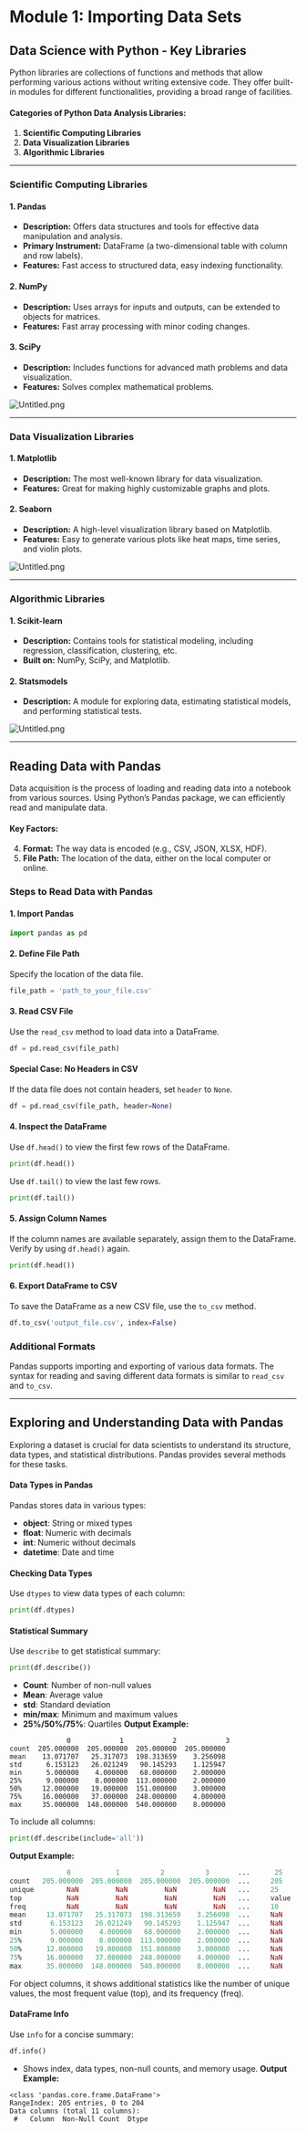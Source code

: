 

# Module 1: Importing Data Sets
## Data Science with Python - Key Libraries
Python libraries are collections of functions and methods that allow performing various actions without writing extensive code. They offer built-in modules for different functionalities, providing a broad range of facilities.
#### Categories of Python Data Analysis Libraries:
1. **Scientific Computing Libraries**
2. **Data Visualization Libraries**
3. **Algorithmic Libraries**

___
### Scientific Computing Libraries
#### 1. **Pandas**
- **Description:** Offers data structures and tools for effective data manipulation and analysis.
- **Primary Instrument:** DataFrame (a two-dimensional table with column and row labels).
- **Features:** Fast access to structured data, easy indexing functionality.
#### 2. **NumPy**
- **Description:** Uses arrays for inputs and outputs, can be extended to objects for matrices.
- **Features:** Fast array processing with minor coding changes.
#### 3. **SciPy**
- **Description:** Includes functions for advanced math problems and data visualization.
- **Features:** Solves complex mathematical problems.

![Untitled.png](https://prod-files-secure.s3.us-west-2.amazonaws.com/03e82b26-cccb-4906-bb56-adabcbdc0655/997ac361-58a8-4f04-bb0f-79fea4baa761/Untitled.png?X-Amz-Algorithm=AWS4-HMAC-SHA256&X-Amz-Content-Sha256=UNSIGNED-PAYLOAD&X-Amz-Credential=ASIAZI2LB4665XOQ7C5Q%2F20250203%2Fus-west-2%2Fs3%2Faws4_request&X-Amz-Date=20250203T141425Z&X-Amz-Expires=3600&X-Amz-Security-Token=IQoJb3JpZ2luX2VjEP7%2F%2F%2F%2F%2F%2F%2F%2F%2F%2FwEaCXVzLXdlc3QtMiJHMEUCIQDJev2K2%2F1YdXbC8LffJfjBVX9DSHXrqlU5sdUAYHavvAIgM9aJwjTbsB4tQK8cD4mKMEEriQ5hAPIlHXBRZkXCBmUq%2FwMIFxAAGgw2Mzc0MjMxODM4MDUiDB%2B1UfgRwWHHJUqtdircA5%2BQhAp8MSDhnyjaaB2dStOLHJ3KA75c21LkEe6%2BmyYce%2BpuSmEobFGMkpsFurUOEm9BgUEogAmYfKZi7cw46fBrwuQXJBMOrOdvdSk9wZyJc6QwZoxpkdqGTR8u8Du0zlqmkV9m8z%2FGRCSsoc8m3oG6Rx%2FGksHLtfquMs4ACcJA2JbWkwDfn2%2F7QAZdJbO4%2FCI5Rbs2zeDEyWif%2FqAjTwBLxdJobP7LMGe9wyaP%2Bw95cAJKzmVu5EW7FRLkrpwSaXl9orJJpCGKW1HO3PeXgFRya4ukPGq9nbK13JhpYJlIypNMQfZQxOgi8aDbDIxddehBkV77G%2FyVEtzHZ8sCvx2ZlzJuB5MRGXil5UsODCc31dinJI9mBqiAu%2FTv%2F92pcP6OJtsgUiV6pp2%2BeoBharymXVEVB6N2nukVaMhL7WPTx99R37UYsbu1WjuuhhWcAQWtvX0hV1zM5pJQDiaYEdL8DjZRC%2BXPsUzhMlgCTqV6pcw2vU%2B4sAdJrXBm9LZUPHcIIR0zhgNFWS1JeoFtLr8uUasaMe25mAaKAfJd%2FYtDpZ6yL5i%2FzRKZdpQcgd0CXvka2RL2KN6xsHX2Q1fCRWpH1NUJuF%2F3tUtbeP6g0s5Zm%2FGOIB%2FKLNFQegLVMOqOg70GOqUBce%2BvxDLAf%2BOnXc%2BDnDqlySlaK7W41CemUS6fmjwqLxBWvSUV8PSmy2D0SzoYPdcLE6EEsKY63Ugcb2ppvwRWs5SVQPMLusuX47o1NCZ%2ByUo8fKJ4grBZJW9JhEkzTAoI4hyR8w5N4j7pky5u4INYw4QQKno6Uh%2Bi8XRISWBprQdBiKpN1cE123VjZO3cgYYn%2FOqC%2BsopLfNyLLsKrmIr2nYT9Jms&X-Amz-Signature=afbd6177f20ab751acee5d02cdaac89b217123e7cd40a9c3e0458dc103b3b355&X-Amz-SignedHeaders=host&x-id=GetObject)
___
### Data Visualization Libraries
#### 1. **Matplotlib**
- **Description:** The most well-known library for data visualization.
- **Features:** Great for making highly customizable graphs and plots.
#### 2. **Seaborn**
- **Description:** A high-level visualization library based on Matplotlib.
- **Features:** Easy to generate various plots like heat maps, time series, and violin plots.

![Untitled.png](https://prod-files-secure.s3.us-west-2.amazonaws.com/03e82b26-cccb-4906-bb56-adabcbdc0655/733d1e42-5a53-4fd8-90c1-3d85254369a6/Untitled.png?X-Amz-Algorithm=AWS4-HMAC-SHA256&X-Amz-Content-Sha256=UNSIGNED-PAYLOAD&X-Amz-Credential=ASIAZI2LB466ZZE3XOT2%2F20250203%2Fus-west-2%2Fs3%2Faws4_request&X-Amz-Date=20250203T141424Z&X-Amz-Expires=3600&X-Amz-Security-Token=IQoJb3JpZ2luX2VjEP7%2F%2F%2F%2F%2F%2F%2F%2F%2F%2FwEaCXVzLXdlc3QtMiJGMEQCIGWX8DgjVjn%2BP0PzUEWgeHEGZPJbn89YCLO1wiKOX9iTAiBvirpAPxlZU9gTbKuZbCFMZoMEaOeay2MMv9AQ5pSGXir%2FAwgXEAAaDDYzNzQyMzE4MzgwNSIMsX3TyoeGauC2np%2B8KtwD2Ne7drw6HC%2Bp89E3JOpO9dRbG8hhos0noAgclMWeY7U83RcnbeQXjgPOIoneO%2F1TRMqWV50%2FFupW6SLbkRM9Dh3cnhFxkRDafUwYWGAwP45HyVpg%2FqiwOWVtohqdBTss1ZIP9cmutA6e39kIuYMbWK7ByhxymICQ1s0QKjo3qcg1NGatt%2FR11de4rh%2BQmGs4kgJdoedSKI4YNO4BY1rl7fnne0ip88uvWZueNXY49RAPzDTy4NBSSkCi%2FVJjGmRMH5zF3fWxJ4DAUJM2xZZzfvpoy4mDEzOCEmUYhS5kecUm%2BLKkJD9xB7tNEpf%2FhGxD%2FgWVjXlBTE%2BiC1GKYwoi%2FX35k%2BukCvVgKcLHynmDyQ0v2jOYmGEpDnGov5LZW9cXzvJLV3slEZ2v%2FXkmbfP1ZEH9tkHyYMKOo2bnr42bAeRugpa7zQ5YJpKJaNkvpKkuU9boa9EfEOyUvbgtWqeQDWf%2BOTII6vTjuMDi8YxMwD4MNRjPmtWWDjaWfOUKtW6oXcwUhh9pLwaBCSKnjtD2rSVfDbq7nH%2ForROP%2FCjglg8cys5QJ42evGq9wII7Ap2Zt%2BG69wIpfYTSRpoQiHsZ60GCma5WaLCpsBCY9qL6RG7Mgrr6BxW7ytKW0tMw%2BI2DvQY6pgGYE0yUnNXp7X0GjqDoHCNQMBn3MsU8MjUwZbP2YT9gMM5Sjq8Y%2FIo1rp38oqJnt%2FskbxD37QH57f6CKCMYJC6VnfeaIxfOQaJqQaT%2FK%2F9DrKN%2B8%2BGDB87uKoWKuXKLVBJM4KTmrP8DQpUyAsODpBrvYQjOn4vTmz87eh80MgSfastm%2FTROJpy9%2BlvChqJHtvatsLJdho0FvKMSONSaA%2FiJwldecPhA&X-Amz-Signature=a3e0abf483f11f4a3219285a3e6648d13f0825d74f00bb537cd2cf7355214724&X-Amz-SignedHeaders=host&x-id=GetObject)
___
### Algorithmic Libraries
#### 1. **Scikit-learn**
- **Description:** Contains tools for statistical modeling, including regression, classification, clustering, etc.
- **Built on:** NumPy, SciPy, and Matplotlib.
#### 2. **Statsmodels**
- **Description:** A module for exploring data, estimating statistical models, and performing statistical tests.

![Untitled.png](https://prod-files-secure.s3.us-west-2.amazonaws.com/03e82b26-cccb-4906-bb56-adabcbdc0655/c62885f5-417d-4179-834f-d68f8f2bdf39/Untitled.png?X-Amz-Algorithm=AWS4-HMAC-SHA256&X-Amz-Content-Sha256=UNSIGNED-PAYLOAD&X-Amz-Credential=ASIAZI2LB466ZZE3XOT2%2F20250203%2Fus-west-2%2Fs3%2Faws4_request&X-Amz-Date=20250203T141424Z&X-Amz-Expires=3600&X-Amz-Security-Token=IQoJb3JpZ2luX2VjEP7%2F%2F%2F%2F%2F%2F%2F%2F%2F%2FwEaCXVzLXdlc3QtMiJGMEQCIGWX8DgjVjn%2BP0PzUEWgeHEGZPJbn89YCLO1wiKOX9iTAiBvirpAPxlZU9gTbKuZbCFMZoMEaOeay2MMv9AQ5pSGXir%2FAwgXEAAaDDYzNzQyMzE4MzgwNSIMsX3TyoeGauC2np%2B8KtwD2Ne7drw6HC%2Bp89E3JOpO9dRbG8hhos0noAgclMWeY7U83RcnbeQXjgPOIoneO%2F1TRMqWV50%2FFupW6SLbkRM9Dh3cnhFxkRDafUwYWGAwP45HyVpg%2FqiwOWVtohqdBTss1ZIP9cmutA6e39kIuYMbWK7ByhxymICQ1s0QKjo3qcg1NGatt%2FR11de4rh%2BQmGs4kgJdoedSKI4YNO4BY1rl7fnne0ip88uvWZueNXY49RAPzDTy4NBSSkCi%2FVJjGmRMH5zF3fWxJ4DAUJM2xZZzfvpoy4mDEzOCEmUYhS5kecUm%2BLKkJD9xB7tNEpf%2FhGxD%2FgWVjXlBTE%2BiC1GKYwoi%2FX35k%2BukCvVgKcLHynmDyQ0v2jOYmGEpDnGov5LZW9cXzvJLV3slEZ2v%2FXkmbfP1ZEH9tkHyYMKOo2bnr42bAeRugpa7zQ5YJpKJaNkvpKkuU9boa9EfEOyUvbgtWqeQDWf%2BOTII6vTjuMDi8YxMwD4MNRjPmtWWDjaWfOUKtW6oXcwUhh9pLwaBCSKnjtD2rSVfDbq7nH%2ForROP%2FCjglg8cys5QJ42evGq9wII7Ap2Zt%2BG69wIpfYTSRpoQiHsZ60GCma5WaLCpsBCY9qL6RG7Mgrr6BxW7ytKW0tMw%2BI2DvQY6pgGYE0yUnNXp7X0GjqDoHCNQMBn3MsU8MjUwZbP2YT9gMM5Sjq8Y%2FIo1rp38oqJnt%2FskbxD37QH57f6CKCMYJC6VnfeaIxfOQaJqQaT%2FK%2F9DrKN%2B8%2BGDB87uKoWKuXKLVBJM4KTmrP8DQpUyAsODpBrvYQjOn4vTmz87eh80MgSfastm%2FTROJpy9%2BlvChqJHtvatsLJdho0FvKMSONSaA%2FiJwldecPhA&X-Amz-Signature=4947b1f5906658b3b70d147a2390041510275d0dc8a675a49a9a844d6729ef86&X-Amz-SignedHeaders=host&x-id=GetObject)
___
## Reading Data with Pandas
Data acquisition is the process of loading and reading data into a notebook from various sources. Using Python’s Pandas package, we can efficiently read and manipulate data.
#### Key Factors:
4. **Format:** The way data is encoded (e.g., CSV, JSON, XLSX, HDF).
5. **File Path:** The location of the data, either on the local computer or online.
### Steps to Read Data with Pandas
#### 1. **Import Pandas**
```python
import pandas as pd
```
#### 2. **Define File Path**
Specify the location of the data file.
```python
file_path = 'path_to_your_file.csv'
```
#### 3. **Read CSV File**
Use the `read_csv` method to load data into a DataFrame.
```python
df = pd.read_csv(file_path)
```
#### Special Case: No Headers in CSV
If the data file does not contain headers, set `header` to `None`.
```python
df = pd.read_csv(file_path, header=None)
```
#### 4. **Inspect the DataFrame**
Use `df.head()` to view the first few rows of the DataFrame.
```python
print(df.head())
```
Use `df.tail()` to view the last few rows.
```python
print(df.tail())
```
#### 5. **Assign Column Names**
If the column names are available separately, assign them to the DataFrame.
Verify by using `df.head()` again.
```python
print(df.head())
```
#### 6. **Export DataFrame to CSV**
To save the DataFrame as a new CSV file, use the `to_csv` method.
```python
df.to_csv('output_file.csv', index=False)
```
### Additional Formats
Pandas supports importing and exporting of various data formats. The syntax for reading and saving different data formats is similar to `read_csv` and `to_csv`.
___
## Exploring and Understanding Data with Pandas
Exploring a dataset is crucial for data scientists to understand its structure, data types, and statistical distributions. Pandas provides several methods for these tasks.
#### Data Types in Pandas
Pandas stores data in various types:
- **object**: String or mixed types
- **float**: Numeric with decimals
- **int**: Numeric without decimals
- **datetime**: Date and time
#### Checking Data Types
Use `dtypes` to view data types of each column:
```python
print(df.dtypes)
```
#### Statistical Summary
Use `describe` to get statistical summary:
```python
print(df.describe())
```
- **Count**: Number of non-null values
- **Mean**: Average value
- **std**: Standard deviation
- **min/max**: Minimum and maximum values
- **25%/50%/75%**: Quartiles
**Output Example:**
```plain text
              0            1            2            3
count  205.000000  205.000000  205.000000  205.000000
mean    13.071707   25.317073  198.313659    3.256098
std      6.153123   26.021249   90.145293    1.125947
min      5.000000    4.000000   68.000000    2.000000
25%      9.000000    8.000000  113.000000    2.000000
50%     12.000000   19.000000  151.000000    3.000000
75%     16.000000   37.000000  248.000000    4.000000
max     35.000000  148.000000  540.000000    8.000000
```
To include all columns:
```python
print(df.describe(include='all'))
```
**Output Example:**
```r
              0           1          2          3       ...      25       26       27
count   205.000000  205.000000  205.000000  205.000000  ...     205      205      205
unique        NaN         NaN         NaN         NaN   ...     25       25       25
top           NaN         NaN         NaN         NaN   ...     value    value    value
freq          NaN         NaN         NaN         NaN   ...     10       10       10
mean     13.071707   25.317073  198.313659    3.256098  ...     NaN      NaN      NaN
std       6.153123   26.021249   90.145293    1.125947  ...     NaN      NaN      NaN
min       5.000000    4.000000   68.000000    2.000000  ...     NaN      NaN      NaN
25%       9.000000    8.000000  113.000000    2.000000  ...     NaN      NaN      NaN
50%      12.000000   19.000000  151.000000    3.000000  ...     NaN      NaN      NaN
75%      16.000000   37.000000  248.000000    4.000000  ...     NaN      NaN      NaN
max      35.000000  148.000000  540.000000    8.000000  ...     NaN      NaN      NaN
```
For object columns, it shows additional statistics like the number of unique values, the most frequent value (top), and its frequency (freq).
#### DataFrame Info
Use `info` for a concise summary:
```python
df.info()
```
- Shows index, data types, non-null counts, and memory usage.
**Output Example:**
```less
<class 'pandas.core.frame.DataFrame'>
RangeIndex: 205 entries, 0 to 204
Data columns (total 11 columns):
 #   Column  Non-Null Count  Dtype
